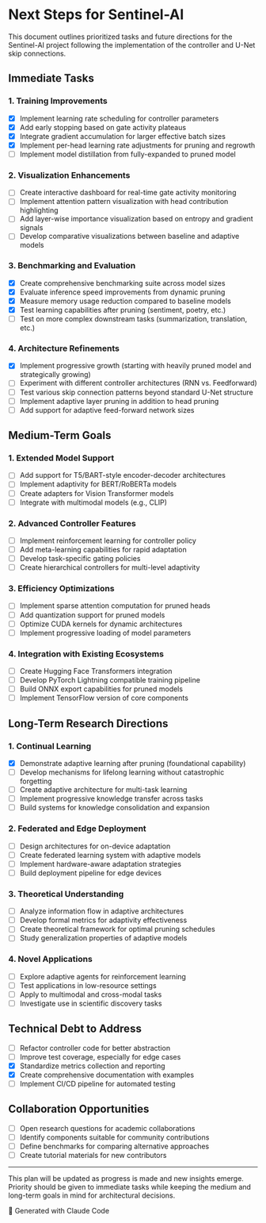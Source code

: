 # Next Steps for Sentinel-AI

This document outlines prioritized tasks and future directions for the Sentinel-AI project following the implementation of the controller and U-Net skip connections.

## Immediate Tasks

### 1. Training Improvements
- [x] Implement learning rate scheduling for controller parameters
- [x] Add early stopping based on gate activity plateaus
- [x] Integrate gradient accumulation for larger effective batch sizes
- [x] Implement per-head learning rate adjustments for pruning and regrowth
- [ ] Implement model distillation from fully-expanded to pruned model

### 2. Visualization Enhancements
- [ ] Create interactive dashboard for real-time gate activity monitoring
- [ ] Implement attention pattern visualization with head contribution highlighting
- [ ] Add layer-wise importance visualization based on entropy and gradient signals
- [ ] Develop comparative visualizations between baseline and adaptive models

### 3. Benchmarking and Evaluation
- [x] Create comprehensive benchmarking suite across model sizes
- [x] Evaluate inference speed improvements from dynamic pruning
- [x] Measure memory usage reduction compared to baseline models
- [x] Test learning capabilities after pruning (sentiment, poetry, etc.)
- [ ] Test on more complex downstream tasks (summarization, translation, etc.)

### 4. Architecture Refinements
- [x] Implement progressive growth (starting with heavily pruned model and strategically growing)
- [ ] Experiment with different controller architectures (RNN vs. Feedforward)
- [ ] Test various skip connection patterns beyond standard U-Net structure
- [ ] Implement adaptive layer pruning in addition to head pruning
- [ ] Add support for adaptive feed-forward network sizes

## Medium-Term Goals

### 1. Extended Model Support
- [ ] Add support for T5/BART-style encoder-decoder architectures
- [ ] Implement adaptivity for BERT/RoBERTa models
- [ ] Create adapters for Vision Transformer models
- [ ] Integrate with multimodal models (e.g., CLIP)

### 2. Advanced Controller Features
- [ ] Implement reinforcement learning for controller policy
- [ ] Add meta-learning capabilities for rapid adaptation
- [ ] Develop task-specific gating policies
- [ ] Create hierarchical controllers for multi-level adaptivity

### 3. Efficiency Optimizations
- [ ] Implement sparse attention computation for pruned heads
- [ ] Add quantization support for pruned models
- [ ] Optimize CUDA kernels for dynamic architectures
- [ ] Implement progressive loading of model parameters

### 4. Integration with Existing Ecosystems
- [ ] Create Hugging Face Transformers integration
- [ ] Develop PyTorch Lightning compatible training pipeline
- [ ] Build ONNX export capabilities for pruned models
- [ ] Implement TensorFlow version of core components

## Long-Term Research Directions

### 1. Continual Learning
- [x] Demonstrate adaptive learning after pruning (foundational capability)
- [ ] Develop mechanisms for lifelong learning without catastrophic forgetting
- [ ] Create adaptive architecture for multi-task learning
- [ ] Implement progressive knowledge transfer across tasks
- [ ] Build systems for knowledge consolidation and expansion

### 2. Federated and Edge Deployment
- [ ] Design architectures for on-device adaptation
- [ ] Create federated learning system with adaptive models
- [ ] Implement hardware-aware adaptation strategies
- [ ] Build deployment pipeline for edge devices

### 3. Theoretical Understanding
- [ ] Analyze information flow in adaptive architectures
- [ ] Develop formal metrics for adaptivity effectiveness
- [ ] Create theoretical framework for optimal pruning schedules
- [ ] Study generalization properties of adaptive models

### 4. Novel Applications
- [ ] Explore adaptive agents for reinforcement learning
- [ ] Test applications in low-resource settings
- [ ] Apply to multimodal and cross-modal tasks
- [ ] Investigate use in scientific discovery tasks

## Technical Debt to Address

- [ ] Refactor controller code for better abstraction
- [ ] Improve test coverage, especially for edge cases
- [x] Standardize metrics collection and reporting
- [x] Create comprehensive documentation with examples
- [ ] Implement CI/CD pipeline for automated testing

## Collaboration Opportunities

- [ ] Open research questions for academic collaborations
- [ ] Identify components suitable for community contributions
- [ ] Define benchmarks for comparing alternative approaches
- [ ] Create tutorial materials for new contributors

---

This plan will be updated as progress is made and new insights emerge. Priority should be given to immediate tasks while keeping the medium and long-term goals in mind for architectural decisions.

🤖 Generated with Claude Code